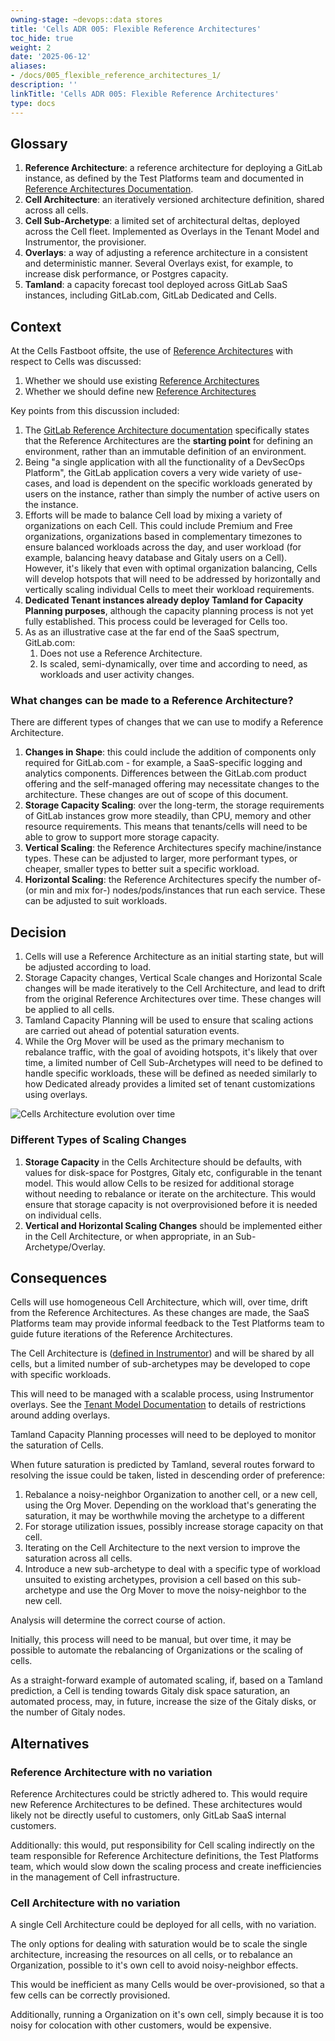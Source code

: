 ```yaml
---
owning-stage: ~devops::data stores
title: 'Cells ADR 005: Flexible Reference Architectures'
toc_hide: true
weight: 2
date: '2025-06-12'
aliases:
- /docs/005_flexible_reference_architectures_1/
description: ''
linkTitle: 'Cells ADR 005: Flexible Reference Architectures'
type: docs
---
```


## Glossary

1. **Reference Architecture**: a reference architecture for deploying a GitLab instance,
   as defined by the Test Platforms team and documented in
   [Reference Architectures Documentation](https://docs.gitlab.com/ee/administration/reference_architectures/index.html).
1. **Cell Architecture**: an iteratively versioned architecture definition, shared across all cells.
1. **Cell Sub-Archetype**: a limited set of architectural deltas, deployed across the Cell fleet.
   Implemented as Overlays in the Tenant Model and Instrumentor, the provisioner.
1. **Overlays**: a way of adjusting a reference architecture in a consistent and deterministic manner.
   Several Overlays exist, for example, to increase disk performance, or Postgres capacity.
1. **Tamland**: a capacity forecast tool deployed across GitLab SaaS instances,
   including GitLab.com, GitLab Dedicated and Cells.

## Context

At the Cells Fastboot offsite, the use of [Reference Architectures](https://docs.gitlab.com/ee/administration/reference_architectures/index.html) with respect to Cells was discussed:

1. Whether we should use existing [Reference Architectures](https://docs.gitlab.com/ee/administration/reference_architectures/index.html)
1. Whether we should define new [Reference Architectures](https://docs.gitlab.com/ee/administration/reference_architectures/index.html)

Key points from this discussion included:

1. The [GitLab Reference Architecture documentation](https://docs.gitlab.com/ee/administration/reference_architectures/index.html)
   specifically states that the Reference Architectures are the **starting point** for defining an environment,
   rather than an immutable definition of an environment.
1. Being "a single application with all the functionality of a DevSecOps Platform",
   the GitLab application covers a very wide variety of use-cases,
   and load is dependent on the specific workloads generated by users on the instance,
   rather than simply the number of active users on the instance.
1. Efforts will be made to balance Cell load by mixing a variety of organizations on each Cell.
   This could include Premium and Free organizations, organizations based in complementary timezones
   to ensure balanced workloads across the day,
   and user workload (for example, balancing heavy database and Gitaly users on a Cell).
   However, it's likely that even with optimal organization balancing,
   Cells will develop hotspots that will need to be addressed by horizontally and vertically
   scaling individual Cells to meet their workload requirements.
1. **Dedicated Tenant instances already deploy Tamland for Capacity Planning purposes**,
   although the capacity planning process is not yet fully established.
   This process could be leveraged for Cells too.
1. As as an illustrative case at the far end of the SaaS spectrum, GitLab.com:
   1. Does not use a Reference Architecture.
   1. Is scaled, semi-dynamically, over time and according to need, as workloads and user activity changes.

### What changes can be made to a Reference Architecture?

There are different types of changes that we can use to modify a Reference Architecture.

1. **Changes in Shape**: this could include the addition of components only required for GitLab.com -
   for example, a SaaS-specific logging and analytics components.
   Differences between the GitLab.com product offering and the self-managed offering may necessitate changes to the architecture.
   These changes are out of scope of this document.
1. **Storage Capacity Scaling**: over the long-term, the storage requirements of GitLab instances grow more steadily, than
   CPU, memory and other resource requirements.
   This means that tenants/cells will need to be able to grow to support more storage capacity.
1. **Vertical Scaling**: the Reference Architectures specify machine/instance types.
   These can be adjusted to larger, more performant types,
   or cheaper, smaller types to better suit a specific workload.
1. **Horizontal Scaling**: the Reference Architectures specify the number of- (or min and mix for-) nodes/pods/instances that
   run each service.
   These can be adjusted to suit workloads.

## Decision

1. Cells will use a Reference Architecture as an initial starting state, but will be adjusted according to load.
1. Storage Capacity changes, Vertical Scale changes and Horizontal Scale changes will be made iteratively to the Cell Architecture,
   and lead to drift from the original Reference Architectures over time.
   These changes will be applied to all cells.
1. Tamland Capacity Planning will be used to ensure that scaling actions are carried out ahead of potential saturation events.
1. While the Org Mover will be used as the primary mechanism to rebalance traffic, with the goal of avoiding hotspots,
   it's likely that over time, a limited number of Cell Sub-Archetypes will need to be defined to handle specific workloads,
   these will be defined as needed similarly to how Dedicated already provides a limited set of tenant customizations using
   overlays.

![Cells Architecture evolution over time](https://docs.google.com/drawings/d/e/2PACX-1vTKB9IWloAqvUa7msAZ8wkVl1DhsPV0y-cbJTTeNLrkg2TEuxROPxqwNe03bBNCWVxIsVfPU0VxCZkR/pub?w=925&h=345)

### Different Types of Scaling Changes

1. **Storage Capacity** in the Cells Architecture should be defaults,
   with values for disk-space for Postgres, Gitaly etc,
   configurable in the tenant model.
   This would allow Cells to be resized for additional storage without needing to rebalance or iterate on the architecture.
   This would ensure that storage capacity is not overprovisioned before it is needed on individual cells.
1. **Vertical and Horizontal Scaling Changes** should be implemented either in the Cell Architecture,
   or when appropriate, in an Sub-Archetype/Overlay.

## Consequences

Cells will use homogeneous Cell Architecture, which will, over time, drift from the Reference Architectures.
As these changes are made, the SaaS Platforms team may provide informal feedback to the Test Platforms team to guide future
iterations of the Reference Architectures.

The Cell Architecture is
([defined in Instrumentor](https://gitlab.com/gitlab-com/gl-infra/gitlab-dedicated/instrumentor/-/blob/main/gcp/jsonnet/reference_architecture.libsonnet)) and will be shared by all cells,
but a limited number of sub-archetypes may be developed to cope with specific workloads.

This will need to be managed with a scalable process, using Instrumentor overlays.
See the [Tenant Model Documentation](https://gitlab.com/gitlab-com/gl-infra/gitlab-dedicated/team/-/blob/main/engineering/tenant-model.md#reference-architecture-overlays) to details of restrictions around adding overlays.

Tamland Capacity Planning processes will need to be deployed to monitor the saturation of Cells.

When future saturation is predicted by Tamland, several routes forward to resolving the issue could be taken,
listed in descending order of preference:

1. Rebalance a noisy-neighbor Organization to another cell, or a new cell, using the Org Mover.
   Depending on the workload that's generating the saturation,
   it may be worthwhile moving the archetype to a different
1. For storage utilization issues, possibly increase storage capacity on that cell.
1. Iterating on the Cell Architecture to the next version to improve the saturation across all cells.
1. Introduce a new sub-archetype to deal with a specific type of workload unsuited to existing archetypes,
   provision a cell based on this sub-archetype and use the Org Mover to move the noisy-neighbor to the new cell.

Analysis will determine the correct course of action.

Initially, this process will need to be manual, but over time, it may be possible to automate the rebalancing of Organizations
or the scaling of cells.

As a straight-forward example of automated scaling, if, based on a Tamland prediction,
a Cell is tending towards Gitaly disk space saturation,
an automated process, may, in future,
increase the size of the Gitaly disks, or the number of Gitaly nodes.

## Alternatives

### Reference Architecture with no variation

Reference Architectures could be strictly adhered to.
This would require new Reference Architectures to be defined.
These architectures would likely not be directly useful to customers,
only GitLab SaaS internal customers.

Additionally: this would, put responsibility for Cell scaling indirectly on the team responsible for Reference Architecture definitions,
the Test Platforms team, which would slow down the scaling process and create inefficiencies in the management of Cell infrastructure.

### Cell Architecture with no variation

A single Cell Architecture could be deployed for all cells, with no variation.

The only options for dealing with saturation would be to scale the single architecture,
increasing the resources on all cells,
or to rebalance an Organization, possible to it's own cell to avoid noisy-neighbor effects.

This would be inefficient as many Cells would be over-provisioned,
so that a few cells can be correctly provisioned.

Additionally, running a Organization on it's own cell,
simply because it is too noisy for colocation with other customers, would be expensive.
